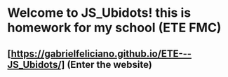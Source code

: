 # Welcome to JS_Ubidots! this is homework for my school (ETE FMC)

## [https://gabrielfeliciano.github.io/ETE---JS_Ubidots/] (Enter the website)
